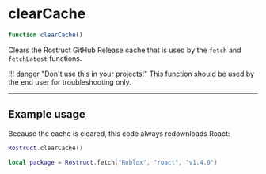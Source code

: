 # clearCache <span class="base-tag static-tag"></span> <span class="base-tag debug-tag"></span>

``` ts
function clearCache()
```

Clears the Rostruct GitHub Release cache that is used by the `fetch` and `fetchLatest` functions.

!!! danger "Don't use this in your projects!"
	This function should be used by the end user for troubleshooting only.

---

## Example usage

Because the cache is cleared, this code always redownloads Roact:

``` lua
Rostruct.clearCache()

local package = Rostruct.fetch("Roblox", "roact", "v1.4.0")
```
